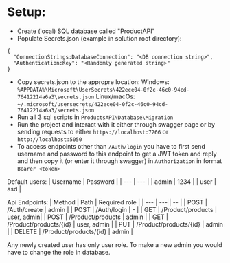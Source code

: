 # Setup:

* Create (local) SQL database called "ProductAPI"
* Populate Secrets.json (example in solution root directory): 
```
{ 
  "ConnectionStrings:DatabaseConnection": "<DB connection string>",
  "Authentication:Key": "<Randomly generated string>"
}
```
* Copy secrets.json to the appropre location: Windows: ``%APPDATA%\Microsoft\UserSecrets\422ece04-0f2c-46c0-94cd-76412214a6a3\secrets.json`` Linux/macOs: ``~/.microsoft/usersecrets/422ece04-0f2c-46c0-94cd-76412214a6a3/secrets.json``
* Run all 3 sql scripts in ``ProductsAPI\Database\Migration``
* Run the project and interact with it either through swagger page or by sending requests to either ``https://localhost:7266`` or ``http://localhost:5050``
* To access endpoints other than ``/Auth/login`` you have to first send username and password to this endpoint to get a JWT token and reply and then copy it (or enter it through swagger) in `Authorization` in format ``Bearer <token>``

Default users:
| Username | Password |
| --- | --- |
| admin | 1234 |
| user | asd |


Api Endpoints:
| Method | Path | Required role |
| --- | --- | -- |
| POST | /Auth/create | admin |
| POST | /Auth/login | - |
| GET | /Product/products | user, admin|
| POST | /Product/products | admin |
| GET | /Product/products/{id} | user, admin |
| PUT | /Product/products/{id} | admin |
| DELETE | /Product/products/{id} | admin |

Any newly created user has only user role. To make a new admin you would have to change the role in database.
